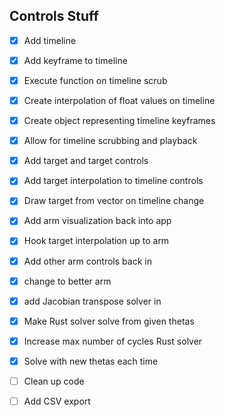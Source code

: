 ## Controls Stuff
- [x] Add timeline
- [x] Add keyframe to timeline
- [x] Execute function on timeline scrub
- [x] Create interpolation of float values on timeline
- [x] Create object representing timeline keyframes
- [x] Allow for timeline scrubbing and playback
- [x] Add target and target controls
- [x] Add target interpolation to timeline controls
- [x] Draw target from vector on timeline change

- [x] Add arm visualization back into app
- [x] Hook target interpolation up to arm
- [x] Add other arm controls back in
- [x] change to better arm
- [x] add Jacobian transpose solver in

- [x] Make Rust solver solve from given thetas
- [x] Increase max number of cycles Rust solver
- [x] Solve with new thetas each time

- [ ] Clean up code
- [ ] Add CSV export
